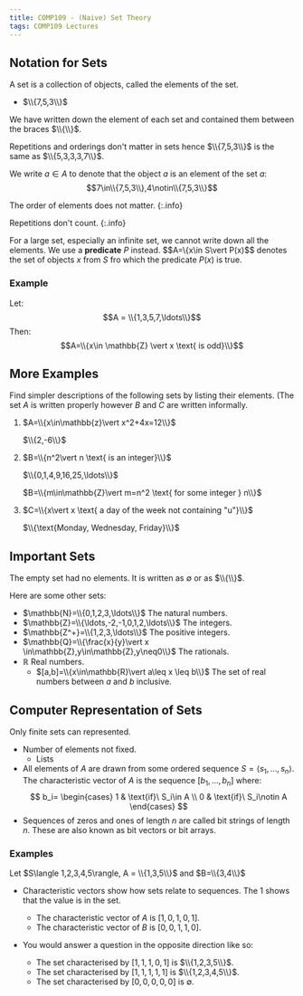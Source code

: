 ```yaml
---
title: COMP109 - (Naive) Set Theory
tags: COMP109 Lectures
---
```

## Notation for Sets
A set is a collection of objects, called the elements of the set. 

* $\\{7,5,3\\}$

We have written down the element of each set and contained them between the braces $\\{\\}$.

Repetitions and orderings don't matter in sets hence $\\{7,5,3\\}$ is the same as $\\{5,3,3,3,7\\}$. 

We write $a\in A$ to denote that the object $a$ is an element of the set $a$: $$7\in\\{7,5,3\\},4\notin\\{7,5,3\\}$$

The order of elements does not matter.
{:.info}

Repetitions don't count.
{:.info}

For a large set, especially an infinite set, we cannot write down all the elements. We use a **predicate** $P$ instead.
$$A=\\{x\in S\vert P(x)$$
denotes the set of objects $x$ from $S$ fro which the predicate $P(x)$ is true.

### Example
Let:
$$A = \\{1,3,5,7,\ldots\\}$$
Then:
$$A=\\{x\in \mathbb{Z} \vert x \text{ is odd}\\}$$

## More Examples
Find simpler descriptions of the following sets by listing their elements. (The set $A$ is written properly however $B$ and $C$ are written informally.

1. $A=\\{x\in\mathbb{z}\vert x^2+4x=12\\}$

	$\\{2,-6\\}$
1. $B=\\{n^2\vert n \text{ is an integer}\\}$

	$\\{0,1,4,9,16,25,\ldots\\}$
	
	$B=\\{m\in\mathbb{Z}\vert m=n^2 \text{ for some integer } n\\}$
	
1. $C=\\{x\vert x \text{ a day of the week not containing "u"}\\}$
	
	$\\{\text{Monday, Wednesday, Friday}\\}$
	
## Important Sets
The empty set had no elements. It is written as $\emptyset$ or as $\\{\\}$. 

Here are some other sets:

* $\mathbb{N}=\\{0,1,2,3,\ldots\\}$ The natural numbers.
* $\mathbb{Z}=\\{\ldots,-2,-1,0,1,2,\ldots\\}$ The integers.
* $\mathbb{Z^+}=\\{1,2,3,\ldots\\}$ The positive integers.
* $\mathbb{Q}=\\{\frac{x}{y}\vert x \in\mathbb{Z},y\in\mathbb{Z},y\neq0\\}$ The rationals.
* $\mathbb{R}$ Real numbers.
	* $[a,b]=\\{x\in\mathbb{R}\vert a\leq x \leq b\\}$ The set of real numbers between $a$ and $b$ inclusive.
	
## Computer Representation of Sets
Only finite sets can represented.

* Number of elements not fixed.
	* Lists
* All elements of $A$ are drawn from some ordered sequence $S=\langle s_1,\ldots,s_n\rangle$. The characteristic vector of $A$ is the sequence $[b_1,\ldots,b_n]$ where:
$$
    b_i=
    \begin{cases}
      1 & \text{if}\ S_i\in A \\
      0 & \text{if}\ S_i\notin A
    \end{cases}
$$
* Sequences of zeros and ones of length $n$ are called bit strings of length $n$. These are also known as bit vectors or bit arrays.

### Examples
Let $S\langle 1,2,3,4,5\rangle, A = \\{1,3,5\\}$ and $B=\\{3,4\\}$

* Characteristic vectors show how sets relate to sequences. The $1$ shows that the value is in the set.
	* The characteristic vector of $A$ is $[1,0,1,0,1]$. 
	* The characteristic vector of $B$ is $[0,0,1,1,0]$.
	
* You would answer a question in the opposite direction like so:
	* The set characterised by $[1,1,1,0,1]$ is $\\{1,2,3,5\\}$.
	* The set characterised by $[1,1,1,1,1]$ is $\\{1,2,3,4,5\\}$.
	* The set characterised by $[0,0,0,0,0]$ is $\emptyset$.
